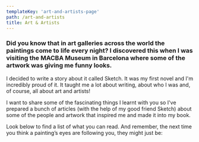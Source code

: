 ```yaml
---
templateKey: 'art-and-artists-page'
path: /art-and-artists
title: Art & Artists
---
```

### Did you know that in art galleries across the world the paintings come to life every night? I discovered this when I was visiting the MACBA Museum in Barcelona where some of the artwork was giving me funny looks.

I decided to write a story about it called Sketch. It was my first novel and I'm incredibly proud of it. It taught me a lot about writing, about who I was and, of course, all about art and artists!

I want to share some of the fascinating things I learnt with you so I've prepared a bunch of articles (with the help of my good friend Sketch) about some of the people and artwork that inspired me and made it into my book.

Look below to find a list of what you can read. And remember, the next time you think a painting’s eyes are following you, they might just be: